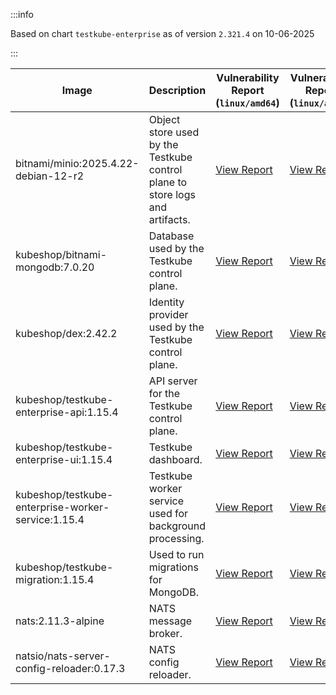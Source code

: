 :::info

Based on chart `testkube-enterprise` as of version `2.321.4` on 10-06-2025

:::

| Image | Description | Vulnerability Report (`linux/amd64`) | Vulnerability Report (`linux/arm64`) | Docker Image |
|-------|-------------|----------------------------------------|----------------------------------------|--------------|
| bitnami/minio:2025.4.22-debian-12-r2 | Object store used by the Testkube control plane to store logs and artifacts. | [View Report](./minio-2025.4.22-debian-12-r2_linux_amd64.md) | [View Report](./minio-2025.4.22-debian-12-r2_linux_arm64.md) | [View Image](https://hub.docker.com/layers/bitnami/minio/2025.4.22-debian-12-r2/images/sha256-b55af04849786132c6571b916da9cfd77e1eaa813917929c06f023bebf94873b?context=explore) |
| kubeshop/bitnami-mongodb:7.0.20 | Database used by the Testkube control plane. | [View Report](./bitnami-mongodb-7.0.20_linux_amd64.md) | [View Report](./bitnami-mongodb-7.0.20_linux_arm64.md) | [View Image](https://hub.docker.com/layers/kubeshop/bitnami-mongodb/7.0.20/images/sha256-8663700de129c2066dac073d15a675f6318d55d1afd427be48a0f1afeeb25a20?context=explore) |
| kubeshop/dex:2.42.2 | Identity provider used by the Testkube control plane. | [View Report](./dex-2.42.2_linux_amd64.md) | [View Report](./dex-2.42.2_linux_arm64.md) | [View Image](https://hub.docker.com/layers/kubeshop/dex/2.42.2/images/sha256-fae22cdfdb6e9adebe232ae42afcf41b687c6789c704ff3d42866973b0a8a828?context=explore) |
| kubeshop/testkube-enterprise-api:1.15.4 | API server for the Testkube control plane. | [View Report](./testkube-enterprise-api-1.15.4_linux_amd64.md) | [View Report](./testkube-enterprise-api-1.15.4_linux_arm64.md) | [View Image](https://hub.docker.com/layers/kubeshop/testkube-enterprise-api/1.15.4/images/sha256-51bcd80bdc973dd5d5ee8ee63b7e7407f7447e1a63369561a516e979dc3f0dae?context=explore) |
| kubeshop/testkube-enterprise-ui:1.15.4 | Testkube dashboard. | [View Report](./testkube-enterprise-ui-1.15.4_linux_amd64.md) | [View Report](./testkube-enterprise-ui-1.15.4_linux_arm64.md) | [View Image](https://hub.docker.com/layers/kubeshop/testkube-enterprise-ui/1.15.4/images/sha256-d973ae5b7e4ffad41a84b1f5b4259df4f4e5c94b6f1c52ac169ec735ca0923fe?context=explore) |
| kubeshop/testkube-enterprise-worker-service:1.15.4 | Testkube worker service used for background processing. | [View Report](./testkube-enterprise-worker-service-1.15.4_linux_amd64.md) | [View Report](./testkube-enterprise-worker-service-1.15.4_linux_arm64.md) | [View Image](https://hub.docker.com/layers/kubeshop/testkube-enterprise-worker-service/1.15.4/images/sha256-420c17eab094251647563268266a47a91513b9ec3a614aac1a0ae83aa1cdaafe?context=explore) |
| kubeshop/testkube-migration:1.15.4 | Used to run migrations for MongoDB. | [View Report](./testkube-migration-1.15.4_linux_amd64.md) | [View Report](./testkube-migration-1.15.4_linux_arm64.md) | [View Image](https://hub.docker.com/layers/kubeshop/testkube-migration/1.15.4/images/sha256-19f97ba81a4cd7b6e50667797105ecfc45ee6f5d04c42c0ee615d2755fbb48da?context=explore) |
| nats:2.11.3-alpine | NATS message broker. | [View Report](./nats-2.11.3-alpine_linux_amd64.md) | [View Report](./nats-2.11.3-alpine_linux_arm64.md) | [View Image](https://hub.docker.com/layers/library/nats/2.11.3-alpine/images/sha256-f6be324fcee27f2a91178d74f77bb4ba3e5a9d2e72ba7d6871f45d14aadca40a?context=explore) |
| natsio/nats-server-config-reloader:0.17.3 | NATS config reloader. | [View Report](./nats-server-config-reloader-0.17.3_linux_amd64.md) | [View Report](./nats-server-config-reloader-0.17.3_linux_arm64.md) | [View Image](https://hub.docker.com/layers/natsio/nats-server-config-reloader/0.17.3/images/sha256-6798c689cca8a98f34e57db124abe46c81edf9bfb02d54ad85da60d0e41ef592?context=explore) |
